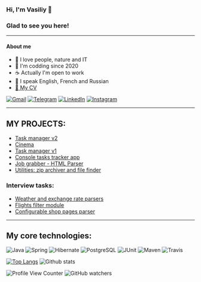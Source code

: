 ### Hi, I'm Vasiliy 👋
###
### Glad to see you here!
-------
#### About me

* :angel: I love people, nature and IT
* :hatched_chick: I'm codding since 2020
* :coffee: Actually I'm open to work
* :speech_balloon: I speak English, French and Russian 
* [:page_facing_up: My CV](https://krasobas.github.io/CV/)

[![Gmail](https://img.shields.io/badge/Gmail-D14836?style=for-the-badge&logo=gmail&logoColor=white)](mailto:vasiliy.krasov@gmail.com)
[![Telegram](https://img.shields.io/badge/Telegram-2CA5E0?style=for-the-badge&logo=telegram&logoColor=white)](https://www.t.me/krasobas)
[![LinkedIn](https://img.shields.io/badge/linkedin-%230077B5.svg?style=for-the-badge&logo=linkedin&logoColor=white)](https://www.linkedin.com/in/krasobas/)
[![Instagram](https://img.shields.io/badge/vsl.krsv-%23E4405F.svg?style=for-the-badge&logo=Instagram&logoColor=white)](https://www.instagram.com/vsl.krsv/)

-----
## MY PROJECTS:
- [Task manager v2](https://github.com/Krasobas/job4j_todo)
- [Cinema](https://github.com/Krasobas/job4j_cinema)
- [Task manager v1](https://github.com/Krasobas/taskmen)
- [Console tasks tracker app](https://github.com/Krasobas/job4j_tracker_app)
- [Job grabber - HTML Parser](https://github.com/Krasobas/job4j_grabber)
- [Utilities: zip archiver and file finder](https://github.com/Krasobas/job4j_utilities)

### Interview tasks:
- [Weather and exchange rate parsers](https://github.com/Krasobas/teamidea_krasov)
-  [Flights filter module](https://github.com/Krasobas/gridnine_krasov)
- [Configurable shop pages parser](https://github.com/Krasobas/shop_parser)

-----

## My core technologies:

![Java](https://img.shields.io/badge/Java-%3E%3D%208-orange) 
![Spring](https://img.shields.io/badge/Spring-%3E%3D%205.0-green)
![Hibernate](https://img.shields.io/badge/Hibernate-%3E%3D%205.0-yellow)
![PostgreSQL](https://img.shields.io/badge/PostgreSQL-%3E%3D%209-blue)
![JUnit](https://img.shields.io/badge/JUnit-%3E%3D%204.0-red)
![Maven](https://img.shields.io/badge/Maven-3-red)
![Travis](https://img.shields.io/badge/Travis-CI-succes)

[![Top Langs](https://github-readme-stats.vercel.app/api/top-langs/?username=Krasobas&layout=compact)](https://github.com/Krasobas/github-readme-stats)
![Github stats](https://github-readme-stats.vercel.app/api?username=Krasobas&hide=stars,prs,issues,contribs)

![Profile View Counter](https://komarev.com/ghpvc/?username=Krasobas)
![GitHub watchers](https://img.shields.io/github/watchers/krasobas/krasobas?style=social)

<!--
**Krasobas/Krasobas** is a ✨ _special_ ✨ repository because its `README.md` (this file) appears on your GitHub profile.

Here are some ideas to get you started:

- 🔭 I’m currently working on ...
- 🌱 I’m currently learning ...
- 👯 I’m looking to collaborate on ...
- 🤔 I’m looking for help with ...
- 💬 Ask me about ...
- 📫 How to reach me: ...
- 😄 Pronouns: ...
- ⚡ Fun fact: ...
-->
